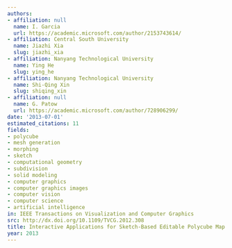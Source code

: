 ```yaml
---
authors:
- affiliation: null
  name: I. Garcia
  url: https://academic.microsoft.com/author/2153743614/
- affiliation: Central South University
  name: Jiazhi Xia
  slug: jiazhi_xia
- affiliation: Nanyang Technological University
  name: Ying He
  slug: ying_he
- affiliation: Nanyang Technological University
  name: Shi-Qing Xin
  slug: shiqing_xin
- affiliation: null
  name: G. Patow
  url: https://academic.microsoft.com/author/728906299/
date: '2013-07-01'
estimated_citations: 11
fields:
- polycube
- mesh generation
- morphing
- sketch
- computational geometry
- subdivision
- solid modeling
- computer graphics
- computer graphics images
- computer vision
- computer science
- artificial intelligence
in: IEEE Transactions on Visualization and Computer Graphics
src: http://dx.doi.org/10.1109/TVCG.2012.308
title: Interactive Applications for Sketch-Based Editable Polycube Map
year: 2013
---
```

